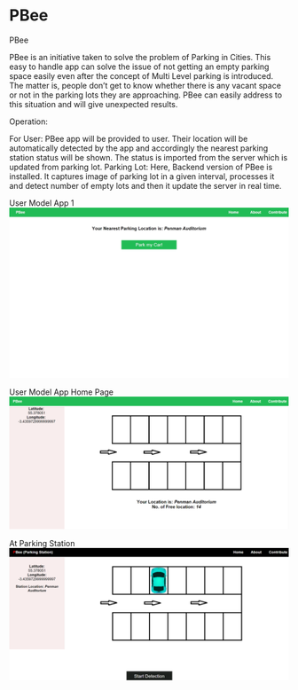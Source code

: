# PBee
PBee

PBee is an initiative taken to solve the problem of Parking in Cities. This easy to handle app can solve the issue of not getting an empty parking space easily even after the concept of Multi Level parking is introduced. The matter is, people don’t get to know whether there is any vacant space or not in the parking lots they are approaching. PBee can easily address to this situation and will give unexpected results.

Operation:

For User:
PBee app will be provided to user. Their location will be automatically detected by the app and accordingly the nearest parking station status will be shown. The status is imported from the server which is updated from parking lot.
Parking Lot:
Here, Backend version of PBee is installed. It captures image of parking lot in a given interval, processes it and detect number of empty lots and then it update the server in real time.

User Model App 1
![frontend1](https://github.com/rajakedia1/PBee/blob/master/Readmefiles/1.jpg)

User Model App Home Page
![frontend2](https://github.com/rajakedia1/PBee/blob/master/Readmefiles/2.png)

At Parking Station
![backend](https://github.com/rajakedia1/PBee/blob/master/Readmefiles/3.png)

